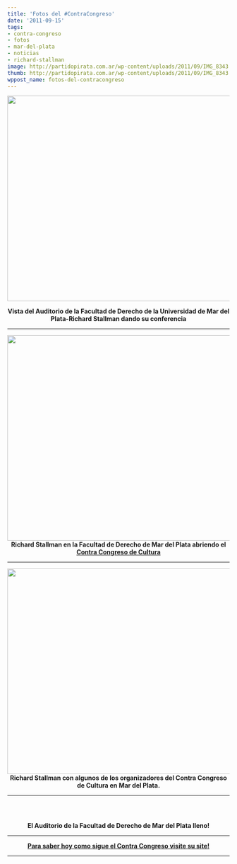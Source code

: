 ```yaml
---
title: 'Fotos del #ContraCongreso'
date: '2011-09-15'
tags:
- contra-congreso
- fotos
- mar-del-plata
- noticias
- richard-stallman
image: http://partidopirata.com.ar/wp-content/uploads/2011/09/IMG_8343.jpg
thumb: http://partidopirata.com.ar/wp-content/uploads/2011/09/IMG_8343.jpg
wppost_name: fotos-del-contracongreso
---
```


<p style="text-align: center;"><a href="http://partidopirata.com.ar/wp-content/uploads/2011/09/IMG_8324.jpg"><img class="aligncenter size-large wp-image-1817" title="IMG_8324" src="http://partidopirata.com.ar/wp-content/uploads/2011/09/IMG_8324-1024x768.jpg" alt="" width="620" height="465" /></a></p>
<p style="text-align: center;"><strong>Vista del Auditorio de la Facultad de Derecho de la Universidad de Mar del Plata-Richard Stallman dando su conferencia</strong></p>


<hr />
<p style="text-align: center;"><a href="http://partidopirata.com.ar/wp-content/uploads/2011/09/IMG_8319.jpg"><img class="aligncenter size-large wp-image-1816" title="IMG_8319" src="http://partidopirata.com.ar/wp-content/uploads/2011/09/IMG_8319-1024x768.jpg" alt="" width="620" height="465" /></a>
<strong>Richard Stallman en la Facultad de Derecho de Mar del Plata abriendo el <a href="http://contracongreso.com.ar/" target="_blank">Contra Congreso de Cultura</a></strong></p>


<hr />
<p style="text-align: center;"><a href="http://partidopirata.com.ar/wp-content/uploads/2011/09/IMG_83431.jpg"><img class="aligncenter size-large wp-image-1819" title="IMG_8343" src="http://partidopirata.com.ar/wp-content/uploads/2011/09/IMG_83431-1024x768.jpg" alt="" width="620" height="465" /></a><a href="http://partidopirata.com.ar/wp-content/uploads/2011/09/IMG_8324.jpg">
</a><strong>Richard Stallman con algunos de los organizadores del Contra Congreso de Cultura en Mar del Plata.</strong></p>


<hr />

<img class="aligncenter" src="http://4.bp.blogspot.com/-ZmqIBL2LclY/TnHbYI7Y7NI/AAAAAAAAEUE/Iml8HW67Mhg/s400/IMG_8250.JPG" alt="" />

&nbsp;
<p style="text-align: center;"><strong>El Auditorio de la Facultad de Derecho de Mar del Plata lleno!</strong></p>


<hr />
<p style="text-align: center;"><strong><a href="http://contracongreso.com.ar/" target="_blank">Para saber hoy como sigue el Contra Congreso visite su site!</a></strong></p>


<hr />
